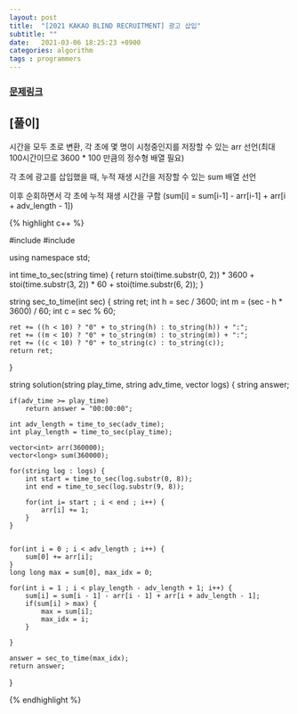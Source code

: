 ```yaml
---
layout: post
title:  "[2021 KAKAO BLIND RECRUITMENT] 광고 삽입"
subtitle: ""
date:   2021-03-06 18:25:23 +0900
categories: algorithm
tags : programmers
---
```

### [문제링크]({{"https://programmers.co.kr/learn/courses/30/lessons/72414"}})

## [풀이]

시간을 모두 초로 변환, 각 초에 몇 명이 시청중인지를 저장할 수 있는 arr 선언(최대 100시간이므로 3600 * 100 만큼의 정수형 배열 필요)

각 초에 광고를 삽입했을 때, 누적 재생 시간을 저장할 수 있는 sum 배열 선언

이후 순회하면서 각 초에 누적 재생 시간을 구함 (sum[i] = sum[i-1] - arr[i-1] + arr[i + adv_length - 1])


{% highlight c++ %}

#include <string>
#include <vector>

using namespace std;

int time_to_sec(string time) {
    return stoi(time.substr(0, 2)) * 3600 + stoi(time.substr(3, 2)) * 60 + stoi(time.substr(6, 2));
}

string sec_to_time(int sec) {
    string ret;
    int h = sec / 3600;
    int m = (sec - h * 3600) / 60;
    int c = sec % 60;
    
    ret += ((h < 10) ? "0" + to_string(h) : to_string(h)) + ":";
    ret += ((m < 10) ? "0" + to_string(m) : to_string(m)) + ":";
    ret += ((c < 10) ? "0" + to_string(c) : to_string(c));
    return ret;
}

string solution(string play_time, string adv_time, vector<string> logs) {
    string answer;
    
    if(adv_time >= play_time)
        return answer = "00:00:00";
    
    int adv_length = time_to_sec(adv_time);
    int play_length = time_to_sec(play_time);

    vector<int> arr(360000);
    vector<long> sum(360000);
    
    for(string log : logs) {
        int start = time_to_sec(log.substr(0, 8));
        int end = time_to_sec(log.substr(9, 8));

        for(int i= start ; i < end ; i++) {
            arr[i] += 1;
        }
    }
    

    for(int i = 0 ; i < adv_length ; i++) {
        sum[0] += arr[i];
    }
    long long max = sum[0], max_idx = 0;

    for(int i = 1 ; i < play_length - adv_length + 1; i++) {
        sum[i] = sum[i - 1] - arr[i - 1] + arr[i + adv_length - 1];
        if(sum[i] > max) {
            max = sum[i];
            max_idx = i;
        }

    }
    
    answer = sec_to_time(max_idx);
    return answer;
}

{% endhighlight %}